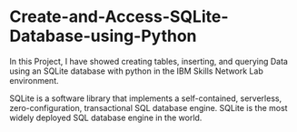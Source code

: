 # Create-and-Access-SQLite-Database-using-Python



In this Project, I have showed creating tables, inserting, and querying Data using an SQLite database with python in the IBM Skills Network Lab environment.

SQLite is a software library that implements a self-contained, serverless, zero-configuration, transactional SQL database engine. SQLite is the most widely deployed SQL database engine in the world.
